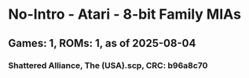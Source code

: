 # No-Intro - Atari - 8-bit Family MIAs
## Games: 1, ROMs: 1, as of 2025-08-04

### Shattered Alliance, The (USA).scp, CRC: b96a8c70
